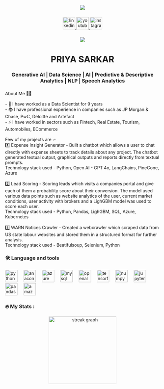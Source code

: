 <div align="center">
  <img src="https://img.pikbest.com/background/20220119/ai-artificial-intelligence-starry-sky-portrait-blue-technology-banner_6231445.jpg!sw800"  />
</div>

###

<div align="center">
  <a href="https://www.linkedin.com/in/priya-sarkar-60248171/" target="_blank">
    <img src="https://img.shields.io/static/v1?message=LinkedIn&logo=linkedin&label=&color=0077B5&logoColor=white&labelColor=&style=for-the-badge" height="40" alt="linkedin logo"  />
  </a>
  <a href="https://www.youtube.com/@thedataguys-ai" target="_blank">
    <img src="https://img.shields.io/static/v1?message=Youtube&logo=youtube&label=&color=FF0000&logoColor=white&labelColor=&style=for-the-badge" height="40" alt="youtube logo"  />
  </a>
  <a href="https://www.instagram.com/thedataguys.ai/" target="_blank">
    <img src="https://img.shields.io/static/v1?message=Instagram&logo=instagram&label=&color=E4405F&logoColor=white&labelColor=&style=for-the-badge" height="40" alt="instagram logo"  />
  </a>
</div>

###

<div align="center">
  <img src="https://visitor-badge.laobi.icu/badge?page_id=PriyaSarkarIITB.PriyaSarkarIITB&"  />
</div>

###

<h1 align="center">PRIYA SARKAR</h1>

###

<h3 align="center">Generative AI | Data Science | AI | Predictive & Descriptive Analytics | NLP | Speech Analytics</h3>

###

<p align="left">About Me 👩‍💻<br><br>- 🔭 I have worked as a Data Scientist for 9 years<br>- 📚 I have professional experience in companies such as JP Morgan & Chase, PwC, Deloitte and Artefact<br>- ⚡ I have worked in sectors such as Fintech, Real Estate, Tourism, Automobiles, ECommerce<br><br>Few of my projects are :-<br>1️⃣ Expense Insight Generator - Built a chatbot which allows a user to chat directly with expense sheets to track details about any project. The chatbot generated textual output, graphical outputs and reports directly from textual prompts. <br>Technology stack used - Python, Open AI - GPT 4o, LangChains, PineCone, Azure<br><br>2️⃣ Lead Scoring - Scoring leads which visits a companies portal and give each of them a probability score about their conversion. The model used various data points such as website analytics of the user, current market conditions, user activity with brokers and a LighGBM model was used to score each user.<br>Technology stack used - Python, Pandas, LighGBM, SQL, Azure, Kubernetes<br><br>3️⃣ WARN Notices Crawler - Created a webcrawler which scraped data from US state labour websites and stored them in a structured format for further analysis.<br>Technology stack used - Beatifulsoup, Selenium, Python</p>

###

<h3 align="left">🛠 Language and tools</h3>

###

<div align="left">
  <img src="https://cdn.jsdelivr.net/gh/devicons/devicon/icons/python/python-original.svg" height="40" alt="python logo"  />
  <img width="12" />
  <img src="https://cdn.jsdelivr.net/gh/devicons/devicon/icons/anaconda/anaconda-original.svg" height="40" alt="anaconda logo"  />
  <img width="12" />
  <img src="https://cdn.jsdelivr.net/gh/devicons/devicon/icons/azure/azure-original.svg" height="40" alt="azure logo"  />
  <img width="12" />
  <img src="https://cdn.jsdelivr.net/gh/devicons/devicon/icons/mysql/mysql-original.svg" height="40" alt="mysql logo"  />
  <img width="12" />
  <img src="https://cdn.jsdelivr.net/gh/devicons/devicon/icons/openal/openal-original.svg" height="40" alt="openal logo"  />
  <img width="12" />
  <img src="https://cdn.jsdelivr.net/gh/devicons/devicon/icons/tensorflow/tensorflow-original.svg" height="40" alt="tensorflow logo"  />
  <img width="12" />
  <img src="https://cdn.jsdelivr.net/gh/devicons/devicon/icons/numpy/numpy-original.svg" height="40" alt="numpy logo"  />
  <img width="12" />
  <img src="https://cdn.jsdelivr.net/gh/devicons/devicon/icons/jupyter/jupyter-original.svg" height="40" alt="jupyter logo"  />
  <img width="12" />
  <img src="https://cdn.jsdelivr.net/gh/devicons/devicon/icons/pandas/pandas-original.svg" height="40" alt="pandas logo"  />
  <img width="12" />
  <img src="https://cdn.jsdelivr.net/gh/devicons/devicon/icons/amazonwebservices/amazonwebservices-line-wordmark.svg" height="40" alt="amazonwebservices logo"  />
</div>

###

<h3 align="left">🔥   My Stats :</h3>

###

<div align="center">
  <img src="https://streak-stats.demolab.com?user=PriyaSarkarIITB&locale=en&mode=daily&theme=dark&hide_border=false&border_radius=5&order=3" height="220" alt="streak graph"  />
</div>

###

<div align="left">
</div>

###
